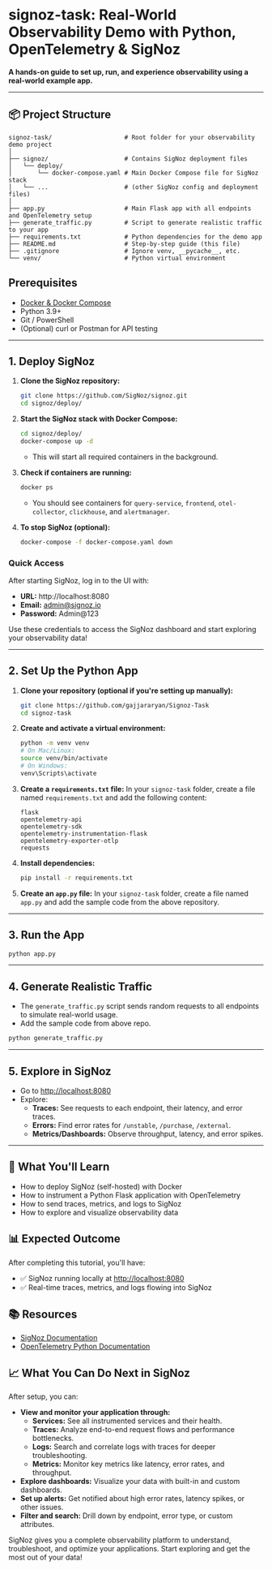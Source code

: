 # signoz-task: Real-World Observability Demo with Python, OpenTelemetry & SigNoz

**A hands-on guide to set up, run, and experience observability using a real-world example app.**

---

## 📦 Project Structure

```
signoz-task/                    # Root folder for your observability demo project
│
├── signoz/                     # Contains SigNoz deployment files
│   └── deploy/
│       └── docker-compose.yaml # Main Docker Compose file for SigNoz stack
│   └── ...                     # (other SigNoz config and deployment files)
│
├── app.py                      # Main Flask app with all endpoints and OpenTelemetry setup
├── generate_traffic.py         # Script to generate realistic traffic to your app
├── requirements.txt            # Python dependencies for the demo app
├── README.md                   # Step-by-step guide (this file)
├── .gitignore                  # Ignore venv, __pycache__, etc.
└── venv/                       # Python virtual environment
```

##  Prerequisites

- [Docker & Docker Compose](https://docs.docker.com/get-docker/)
- Python 3.9+
- Git / PowerShell
- (Optional) curl or Postman for API testing

---

## 1. Deploy SigNoz

1. **Clone the SigNoz repository:**
   ```bash
   git clone https://github.com/SigNoz/signoz.git
   cd signoz/deploy/
   ```

2. **Start the SigNoz stack with Docker Compose:**
   ```bash
   cd signoz/deploy/
   docker-compose up -d
   ```
   - This will start all required containers in the background.

3. **Check if containers are running:**
   ```bash
   docker ps
   ```
   - You should see containers for `query-service`, `frontend`, `otel-collector`, `clickhouse`, and `alertmanager`.

4. **To stop SigNoz (optional):**
   ```bash
   docker-compose -f docker-compose.yaml down
   ```

### Quick Access

After starting SigNoz, log in to the UI with:

- **URL:** http://localhost:8080
- **Email:** admin@signoz.io
- **Password:** Admin@123

Use these credentials to access the SigNoz dashboard and start exploring your observability data!

---


## 2. Set Up the Python App

1. **Clone your repository (optional if you're setting up manually):**
   ```bash
   git clone https://github.com/gajjararyan/Signoz-Task
   cd signoz-task
   ```

2. **Create and activate a virtual environment:**
   ```bash
   python -m venv venv
   # On Mac/Linux:
   source venv/bin/activate
   # On Windows:
   venv\Scripts\activate
   ```

3. **Create a `requirements.txt` file:**
   In your `signoz-task` folder, create a file named `requirements.txt` and add the following content:
   ```
   flask
   opentelemetry-api
   opentelemetry-sdk
   opentelemetry-instrumentation-flask
   opentelemetry-exporter-otlp
   requests
   ```

4. **Install dependencies:**
   ```bash
   pip install -r requirements.txt
   ```

5. **Create an `app.py` file:**
   In your `signoz-task` folder, create a file named `app.py` and add the sample code from the above repository.

---

## 3. Run the App

```bash
python app.py
```

---

## 4. Generate Realistic Traffic

- The `generate_traffic.py` script sends random requests to all endpoints to simulate real-world usage.
- Add the sample code from above repo.

```bash
python generate_traffic.py
```

---

## 5. Explore in SigNoz

- Go to [http://localhost:8080](http://localhost:8080)
- Explore:
  - **Traces:** See requests to each endpoint, their latency, and error traces.
  - **Errors:** Find error rates for `/unstable`, `/purchase`, `/external`.
  - **Metrics/Dashboards:** Observe throughput, latency, and error spikes.

---

## 🎯 What You'll Learn

- How to deploy SigNoz (self-hosted) with Docker
- How to instrument a Python Flask application with OpenTelemetry
- How to send traces, metrics, and logs to SigNoz
- How to explore and visualize observability data

## 📊 Expected Outcome

After completing this tutorial, you'll have:
- ✅ SigNoz running locally at [http://localhost:8080](http://localhost:8080)
- ✅ Real-time traces, metrics, and logs flowing into SigNoz

## 📚 Resources

- [SigNoz Documentation](https://signoz.io/docs/)
- [OpenTelemetry Python Documentation](https://opentelemetry.io/docs/instrumentation/python/)

## 📈 What You Can Do Next in SigNoz

After setup, you can:
- **View and monitor your application through:**
  - **Services:** See all instrumented services and their health.
  - **Traces:** Analyze end-to-end request flows and performance bottlenecks.
  - **Logs:** Search and correlate logs with traces for deeper troubleshooting.
  - **Metrics:** Monitor key metrics like latency, error rates, and throughput.
- **Explore dashboards:** Visualize your data with built-in and custom dashboards.
- **Set up alerts:** Get notified about high error rates, latency spikes, or other issues.
- **Filter and search:** Drill down by endpoint, error type, or custom attributes.

SigNoz gives you a complete observability platform to understand, troubleshoot, and optimize your applications. Start exploring and get the most out of your data!
